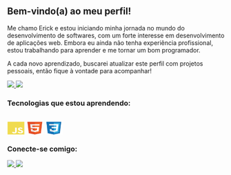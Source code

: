 ## Bem-vindo(a) ao meu perfil!

Me chamo Erick e estou iniciando minha jornada no mundo do desenvolvimento de softwares, com um forte interesse em desenvolvimento de aplicações web. Embora eu ainda não tenha experiência profissional, estou trabalhando para aprender e me tornar um bom programador.

A cada novo aprendizado, buscarei atualizar este perfil com projetos pessoais, então fique à vontade para acompanhar!

<div>
  <a href="https://github.com/ericklimagg">
    <img height="180em" src="https://github-readme-stats.vercel.app/api?username=ericklimagg&show_icons=true&theme=tokyonight" />
  </a>
  <a href="https://github.com/ericklimagg">
    <img height="180em" src="https://github-readme-stats.vercel.app/api/top-langs/?username=ericklimagg&layout=compact&langs_count=6&theme=tokyonight" />
  </a>
</div>

### Tecnologias que estou aprendendo:

<div style="display: inline_block"><br>
  <img align="center" alt="Js" height="30" width="40" src="https://raw.githubusercontent.com/devicons/devicon/master/icons/javascript/javascript-plain.svg">
  <img align="center" alt="HTML" height="30" width="40" src="https://raw.githubusercontent.com/devicons/devicon/master/icons/html5/html5-original.svg">
  <img align="center" alt="CSS" height="30" width="40" src="https://raw.githubusercontent.com/devicons/devicon/master/icons/css3/css3-original.svg">
</div>

### Conecte-se comigo:

<div>
  <a href="https://instagram.com/ericklimagg" target="_blank">
    <img src="https://img.shields.io/badge/-Instagram-%23E4405F?style=for-the-badge&logo=instagram&logoColor=white" target="_blank">
  </a>
  <a href="mailto:erickrampi2005@gmail.com">
    <img src="https://img.shields.io/badge/-Gmail-%23333?style=for-the-badge&logo=gmail&logoColor=white" target="_blank">
  </a>
</div>
